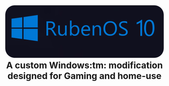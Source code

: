 <h1 align="center">
  <img src="https://github.com/WorldOFWindows/RubenOS/blob/main/rubenos_banner.png?raw=true" "width="300"  style="border-radius: 30px"></a>
A custom Windows:tm: modification designed for Gaming and home-use
